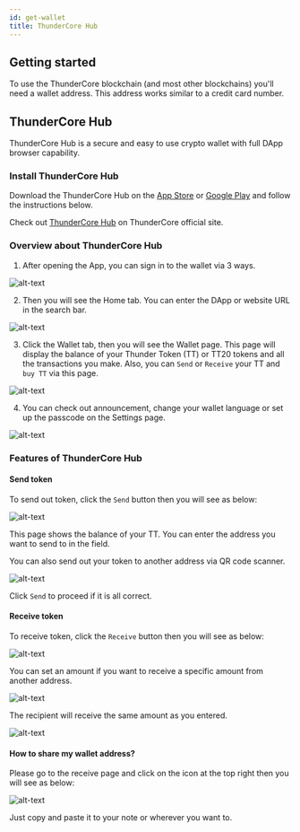 ```yaml
---
id: get-wallet
title: ThunderCore Hub
---
```


## Getting started
To use the ThunderCore blockchain (and most other blockchains) you'll need a wallet address. This address works similar to a credit card number.

## ThunderCore Hub

ThunderCore Hub is a secure and easy to use crypto wallet with full DApp browser capability.

### Install ThunderCore Hub
Download the ThunderCore Hub on the [App Store](https://apps.apple.com/tw/app/thundercore-hub/id1471222243) or [Google Play](https://play.google.com/store/apps/details?id=com.thundercore.mobile) and follow the instructions below.

Check out [ThunderCore Hub](https://www.thundercore.com/thundercore-hub/) on ThunderCore official site.

### Overview about ThunderCore Hub
1. After opening the App, you can sign in to the wallet via 3 ways.

![alt-text](assets/img/wallet/hubbit1.PNG)

2. Then you will see the Home tab. You can enter the DApp or website URL in the search bar.

![alt-text](assets/img/new_hub_en/hubbit_en.PNG)

3. Click the Wallet tab, then you will see the Wallet page. This page will display the balance of your Thunder Token (TT) or TT20 tokens and all the transactions you make. Also, you can `Send` or `Receive` your TT  and `buy TT` via this page.

![alt-text](assets/img/new_hub_en/wallet_en.jpg)

4. You can check out announcement, change your wallet language or set up the passcode on the Settings page.

![alt-text](assets/img/new_hub_en/setting_en.PNG)

### Features of ThunderCore Hub

#### Send token

 To send out token, click the `Send` button then you will see as below:

![alt-text](assets/img/new_hub_en/send_en.PNG)

This page shows the balance of your TT. You can enter the address you want to send to in the field.

You can also send out your token to another address via QR code scanner.

![alt-text](assets/img/new_hub_en/send_confirm_en.PNG)

Click `Send` to proceed if it is all correct.

#### Receive token

To receive token, click the `Receive` button then you will see as below:

![alt-text](assets/img/new_hub_en/wallet_en.jpg)

You can set an amount if you want to receive a specific amount from another address.

![alt-text](assets/img/wallet/hubbit8-1.PNG)

The recipient will receive the same amount as you entered. 

![alt-text](assets/img/wallet/hubbit9.PNG)

 #### How to share my wallet address?
 
 Please go to the receive page and click on the icon at the top right then you will see as below:
 
 ![alt-text](assets/img/wallet/hubbit12.PNG)
 
 Just copy and paste it to your note or wherever you want to.
